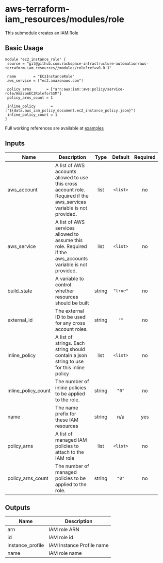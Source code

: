 # aws-terraform-iam_resources/modules/role

This submodule creates an IAM Role

## Basic Usage

```
module "ec2_instance_role" {
 source = "git@github.com:rackspace-infrastructure-automation/aws-terraform-iam_resources//modules/role?ref=v0.0.1"

 name        = "EC2InstanceRole"
 aws_service = ["ec2.amazonaws.com"]

 policy_arns       = ["arn:aws:iam::aws:policy/service-role/AmazonEC2RoleforSSM"]
 policy_arns_count = 1

 inline_policy       = ["${data.aws_iam_policy_document.ec2_instance_policy.json}"]
 inline_policy_count = 1
}
```

Full working references are available at [examples](examples)

## Inputs

| Name | Description | Type | Default | Required |
|------|-------------|:----:|:-----:|:-----:|
| aws\_account | A list of AWS accounts allowed to use this cross account role.  Required if the aws_services variable is not provided. | list | `<list>` | no |
| aws\_service | A list of AWS services allowed to assume this role.  Required if the aws_accounts variable is not provided. | list | `<list>` | no |
| build\_state | A variable to control whether resources should be built | string | `"true"` | no |
| external\_id | The external ID to be used for any cross account roles. | string | `""` | no |
| inline\_policy | A list of strings.  Each string should contain a json string to use for this inline policy | list | `<list>` | no |
| inline\_policy\_count | The number of inline policies to be applied to the role. | string | `"0"` | no |
| name | The name prefix for these IAM resources | string | n/a | yes |
| policy\_arns | A list of managed IAM policies to attach to the IAM role | list | `<list>` | no |
| policy\_arns\_count | The number of managed policies to be applied to the role. | string | `"0"` | no |

## Outputs

| Name | Description |
|------|-------------|
| arn | IAM role ARN |
| id | IAM role id |
| instance\_profile | IAM Instance Profile name |
| name | IAM role name |

